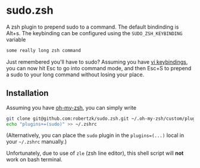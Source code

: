 sudo.zsh
========

A zsh plugin to prepend sudo to a command. The default bindinding is Alt+s. The keybinding can be configured using the `SUDO_ZSH_KEYBINDING` variable

```bash
some really long zsh command
```

Just remembered you'll have to sudo? Assuming you have [vi keybindings](http://www.techrepublic.com/blog/linux-and-open-source/using-vi-key-bindings-in-bash-and-zsh/), you
can now hit Esc to go into command mode, and then Esc+S to prepend a sudo to your long command without losing your place.

Installation
--------

Assuming you have [oh-my-zsh](https://github.com/robbyrussell/oh-my-zsh), you can
simply write

```bash
git clone git@github.com:robertzk/sudo.zsh.git ~/.oh-my-zsh/custom/plugins/sudo
echo "plugins+=(sudo)" >> ~/.zshrc
```

(Alternatively, you can place the `sudo` plugin in the `plugins=(...)` local in your `~/.zshrc` manually.)

Unfortunately, due to use of `zle` (zsh line editor), this shell script will **not** work on bash terminal.
